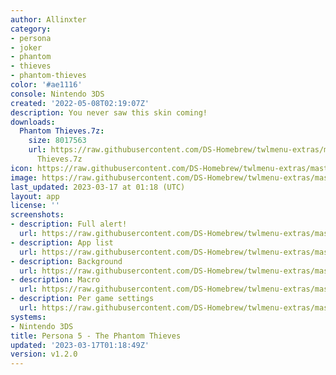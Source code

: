 ```yaml
---
author: Allinxter
category:
- persona
- joker
- phantom
- thieves
- phantom-thieves
color: '#ae1116'
console: Nintendo 3DS
created: '2022-05-08T02:19:07Z'
description: You never saw this skin coming!
downloads:
  Phantom Thieves.7z:
    size: 8017563
    url: https://raw.githubusercontent.com/DS-Homebrew/twlmenu-extras/master/_nds/TWiLightMenu/3dsmenu/themes/Phantom
      Thieves.7z
icon: https://raw.githubusercontent.com/DS-Homebrew/twlmenu-extras/master/_nds/TWiLightMenu/3dsmenu/themes/meta/Phantom%20Thieves/icon.png
image: https://raw.githubusercontent.com/DS-Homebrew/twlmenu-extras/master/_nds/TWiLightMenu/3dsmenu/themes/meta/Phantom%20Thieves/icon.png
last_updated: 2023-03-17 at 01:18 (UTC)
layout: app
license: ''
screenshots:
- description: Full alert!
  url: https://raw.githubusercontent.com/DS-Homebrew/twlmenu-extras/master/_nds/TWiLightMenu/3dsmenu/themes/meta/Phantom%20Thieves/screenshots/Full-Alert!.png
- description: App list
  url: https://raw.githubusercontent.com/DS-Homebrew/twlmenu-extras/master/_nds/TWiLightMenu/3dsmenu/themes/meta/Phantom%20Thieves/screenshots/app-list.png
- description: Background
  url: https://raw.githubusercontent.com/DS-Homebrew/twlmenu-extras/master/_nds/TWiLightMenu/3dsmenu/themes/meta/Phantom%20Thieves/screenshots/background.png
- description: Macro
  url: https://raw.githubusercontent.com/DS-Homebrew/twlmenu-extras/master/_nds/TWiLightMenu/3dsmenu/themes/meta/Phantom%20Thieves/screenshots/macro.png
- description: Per game settings
  url: https://raw.githubusercontent.com/DS-Homebrew/twlmenu-extras/master/_nds/TWiLightMenu/3dsmenu/themes/meta/Phantom%20Thieves/screenshots/per-game-settings.png
systems:
- Nintendo 3DS
title: Persona 5 - The Phantom Thieves
updated: '2023-03-17T01:18:49Z'
version: v1.2.0
---
```

